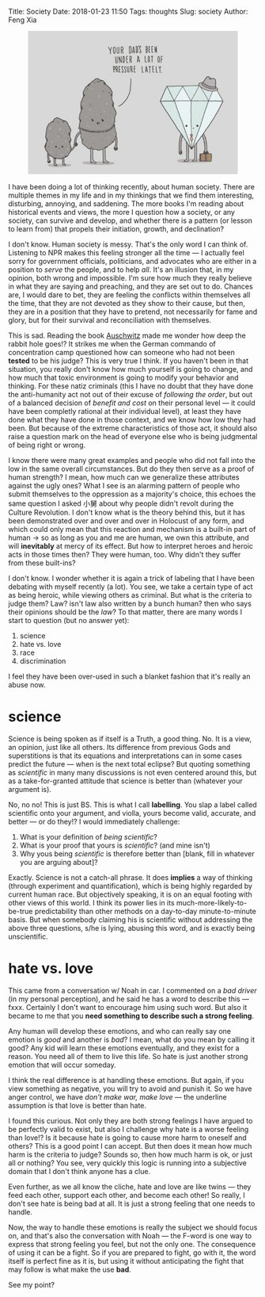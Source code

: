 Title: Society
Date: 2018-01-23 11:50
Tags: thoughts
Slug: society
Author: Feng Xia

<figure class="col l6 m6 s12">
  <img src="/images/diamond.jpg"/>
</figure>

I have been doing a lot of thinking recently, about human
society. There are multiple themes in my life and in my thinkings that
we find them interesting, disturbing, annoying, and saddening. The
more books I'm reading about historical events and views, the more I
question how a society, or any society, can survive and develop, and
whether there is a pattern (or lesson to learn from) that propels
their initiation, growth, and declination?

I don't know. Human society is messy. That's the only word I can think
of. Listening to NPR makes this feeling stronger all the time &mdash;
I actually feel sorry for government officials, politicians, and
advocates who are either in a position to _serve_ the people, and to
help _all_. It's an illusion that, in my opinion, both wrong and
impossible. I'm sure how much they really believe in what they are
saying and preaching, and they are set out to do. Chances are, I would
dare to bet, they are feeling the conflicts within themselves all the
time, that they are not devoted as they show to their cause, but then,
they are in a position that they have to pretend, not necessarily for
fame and glory, but for their survival and reconciliation with
themselves.

This is sad. Reading the book [Auschwitz][1] made me wonder how deep
the rabbit hole goes!? It strikes me when the German commando of
concentration camp questioned how can someone who had not been
**tested** to be his judge? This is very true I think. If you haven't
been in that situation, you really don't know how much yourself is
going to change, and how much that toxic environment is going to
modify your behavior and thinking. For these natiz criminals (this I
have no doubt that they have done the anti-humanity act not out of
their excuse of _following the order_, but out of a balanced decision
of _benefit and cost_ on their personal level &mdash; it could have been
completly rational at their individual level), at least they have done
what they have done in those context, and we know how low they had
been. But because of the extreme characteristics of those act, it
should also raise
a question mark on the head of everyone else who is being judgmental
of being right or  wrong.

[1]: https://www.amazon.com/Auschwitz-New-History-Laurence-Rees-ebook/dp/B004OA64GG/ref=sr_1_3?s=books&ie=UTF8&qid=1516726556&sr=1-3&keywords=auschwitz

I know there were many great examples and people who did not fall into
the low in the same overall circumstances. But do they then serve as a
proof of human strength? I mean, how much can we generalize these
attributes against the ugly ones? What I see is an alarming pattern of
people who submit themselves to the oppression as a majority's
choice, this echoes the same question I asked 小舅 about why people
didn't revolt during the Culture Revolution. I don't know what is the
theory behind this, but it has been demonstrated over and over and
over in Holocust of any form, and which could only mean that this
reaction and mechanism is a built-in part of human &rarr; so as long as
you and me are human, we own this attribute, and will **inevitably**
at mercy of its effect. But how to interpret heroes and heroic acts in
those times then? They were human, too. Why didn't they suffer from
these built-ins?

I don't know. I wonder whether it is again a trick of labeling that I
have been debating with myself recently (a lot). You see, we take a
certain type of act as being heroic, while viewing others as
criminal. But what is the criteria to judge them? Law? isn't law also
written by a bunch human? then who says their opinions should be the
_law_? To that matter, there are many words I start to question (but
no answer yet):

1. science
2. hate vs. love
3. race
4. discrimination

I feel they have been over-used in such a blanket fashion that it's
really an abuse now.

# science

Science is being spoken as if itself is a Truth, a good thing. No.  It
is a view, an opinion, just like all others. Its difference from
previous Gods and superstitions is that its equations and
interpretations can in some cases predict the future &mdash; when is
the next total eclipse? But quoting something as _scientific_ in many
many discussions is not even centered around this, but as a
take-for-granted attitude that science is better than (whatever your
argument is).

No, no no! This is just BS. This is what I call **labelling**. You
slap a label called scientific onto your argument, and violla, yours
become valid, accurate, and better &mdash; or do they!? I would
immediately challenge:

1. What is your definition of _being scientific_? 
2. What is your proof that yours is _scientific_? (and mine isn't)
3. Why yous being _scientific_ is therefore better than [blank, fill
   in whatever you are arguing about]?
   
Exactly. Science is not a catch-all phrase. It does **implies** a way
of thinking (through experiment and quantification), which is being
highly regarded by current human race. But objectively speaking, it is
on an equal footing with other views of this world. I think its power
lies in its much-more-likely-to-be-true predictability than other
methods on a day-to-day minute-to-minute basis. But when somebody
claiming his is scientific without addressing the above three
questions, s/he is lying, abusing this word, and is exactly being
unscientific.

# hate vs. love

This came from a conversation w/ Noah in car. I commented on a _bad
driver_ (in my personal perception), and he said he has a word to
describe this &mdash; fxxx. Certainly I don't want to encourage him
using such word. But also it became to me that you **need something to
describe such a strong feeling**.

Any human will develop these emotions, and who can really say one
emotion is _good_ and another is _bad_? I mean, what do you mean by
calling it good? Any kid will learn these emotions eventually, and
they exist for a reason. You need all of them to live this life. So
hate is just another strong emotion that will occur someday.

I think the real difference is at handling these emotions. But again,
if you view something as negative, you will try to avoid and punish
it. So we have anger control, we have _don't make war, make love_
&mdash; the underline assumption is that love is better than hate. 

I found this curious. Not only they are both strong feelings I have
argued to be perfectly valid to exist, but also I challenge why hate
is a worse feeling than love!? Is it because hate is going to cause
more harm to oneself and others? This is a good point I can
accept. But then does it mean how much harm is the criteria to judge?
Sounds so, then how much harm is ok, or just all or nothing?
You see, very quickly this logic is running into a subjective domain
that I don't think anyone has a clue.

Even further, as we all know the cliche, hate and love are like twins
&mdash; they feed each other, support each other, and become each
other! So really, I don't see hate is being bad at all. It is just a
strong feeling that one needs to handle.

Now, the way to handle these emotions is really the subject we should
focus on, and that's also the conversation with Noah &mdash; the
F-word is one way to express that strong feeling you feel, but not the
only one. The consequence of using it can be a fight. So if you are
prepared to fight, go with it, the word itself is perfect fine as it
is, but using it without anticipating the fight that may follow is
what make the use **bad**.

See my point?

